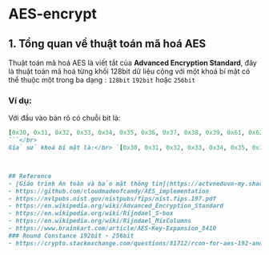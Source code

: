 # AES-encrypt
## 1. Tổng quan về thuật toán mã hoá AES
Thuật toán mã hoá AES là viết tắt của **Advanced Encryption Standard**, đây là thuật toán mã hoá từng khối 128bit 
dữ liệu cộng với một khoá bí mật có thể thuộc một trong ba dạng : `128bit` `192bit` hoặc `256bit`</br>
### Ví dụ:
Với đầu vào bản rõ có chuỗi bit là:</br>
```ruby
[0x30, 0x31, 0x32, 0x33, 0x34, 0x35, 0x36, 0x37, 0x38, 0x39, 0x61, 0x62, 0x63, 0x64, 0x65, 0x66]
```</br>
Giả sử khoá bí mật là:</br> `[0x30, 0x31, 0x32, 0x33, 0x34, 0x35, 0x36, 0x37, 0x38, 0x39, 0x61, 0x62, 0x63, 0x64, 0x65, 0x66]`</br>



## Reference
- [Giáo trình An toàn và bảo mật thông tin](https://actvneduvn-my.sharepoint.com/:b:/g/personal/ct030433_actvn_edu_vn/EeDoz5wjKZpDjtRVZgIZNxsBz5s_8GviuJQ-rgaNLv_UQA?e=0JJLSM)
- https://github.com/cloudmadeofcandy/AES_implementation
- https://nvlpubs.nist.gov/nistpubs/fips/nist.fips.197.pdf
- https://en.wikipedia.org/wiki/Advanced_Encryption_Standard
- https://en.wikipedia.org/wiki/Rijndael_S-box
- https://en.wikipedia.org/wiki/Rijndael_MixColumns
- https://www.brainkart.com/article/AES-Key-Expansion_8410
### Round Constance 192bit - 256bit
- https://crypto.stackexchange.com/questions/81712/rcon-for-aes-192-and-256